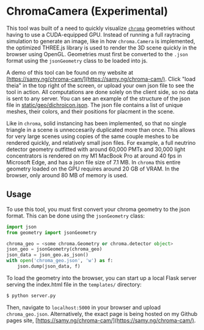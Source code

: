 # ChromaCamera (Experimental)

This tool was built of a need to quickly visualize [`chroma`](https://github.com/Benland100/chroma) geometries without having to use a CUDA-equipped GPU. Instead of running a full raytracing simulation to generate an image, like in how `chroma.Camera` is implemented, the optimized THREE.js library is used to render the 3D scene quickly in the browser using OpenGL. Geometries must first be converted to the `.json` format using the `jsonGeometry` class to be loaded into js.

A demo of this tool can be found on my website at [https://samy.ng/chroma-cam/](https://samy.ng/chroma-cam/). Click "load theia" in the top right of the screen, or upload your own json file to see the tool in action. All computations are done solely on the client side, so no data is sent to any server. You can see an example of the structure of the json file in [static/geo/dichroicon.json](https://raw.githubusercontent.com/youngsm/chromaCamera/main/static/geo/dichroicon.json). The json file contains a list of unique meshes, their colors, and their positions for placment in the scene.

Like in `chroma`, solid instancing has been implemented, so that no single triangle in a scene is unneccesarily duplicated more than once. This allows for very large scenes using copies of the same couple meshes to be rendered quickly, and relatively small json files. For example, a full neutrino detector geometry outfitted with around 60,000 PMTs and 30,000 light concentrators is rendered on my M1 MacBook Pro at around 40 fps in Microsoft Edge, and has a json file size of 7.1 MB. In `chroma` this entire geometry loaded on the GPU requires around 20 GB of VRAM. In the browser, only around 80 MB of memory is used.

## Usage

To use this tool, you must first convert your chroma geometry to the json format. This can be done using the `jsonGeometry` class:

```python
import json
from geometry import jsonGeometry

chroma_geo = <some chroma.Geometry or chroma.detector object>
json_geo = jsonGeometry(chroma_geo)
json_data = json_geo.as_json()
with open('chroma_geo.json', 'w') as f:
    json.dump(json_data, f)
```

To load the geometry into the browser, you can start up a local Flask server serving the index.html file in the `templates/` directory:

```bash
$ python server.py
```

Then, navigate to `localhost:5000` in your browser and upload `chroma_geo.json`. Alternatively, the exact page is being hosted on my Github pages site, [https://samy.ng/chroma-cam/](https://samy.ng/chroma-cam/).